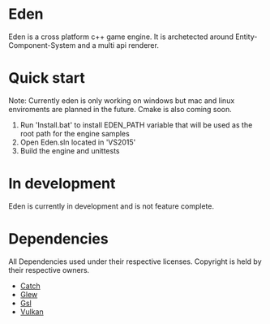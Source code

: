 # Eden
Eden is a cross platform c++ game engine. It is archetected around Entity-Component-System and a multi api renderer.

# Quick start
Note: Currently eden is only working on windows but mac and linux enviroments are planned in the future.
Cmake is also coming soon.

1. Run 'Install.bat' to install EDEN_PATH variable that will be used as the root path for the engine samples
2. Open Eden.sln located in 'VS2015'
3. Build the engine and unittests

# In development
Eden is currently in development and is not feature complete.

# Dependencies
All Dependencies used under their respective licenses. Copyright is held by their respective owners.
* [Catch](https://github.com/philsquared/Catch)
* [Glew](http://glew.sourceforge.net)
* [Gsl](https://github.com/Microsoft/GSL)
* [Vulkan](https://www.khronos.org/vulkan/)